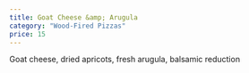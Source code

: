```yaml
---
title: Goat Cheese &amp; Arugula
category: "Wood-Fired Pizzas"
price: 15
---
```


Goat cheese, dried apricots, fresh arugula, balsamic reduction